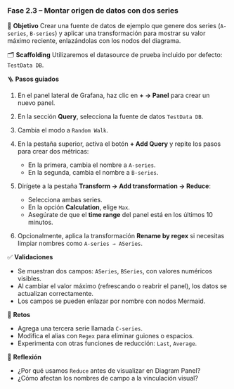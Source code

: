 
### Fase 2.3 – Montar origen de datos con dos series

🎯 **Objetivo**
Crear una fuente de datos de ejemplo que genere dos series (`A-series`, `B-series`) y aplicar una transformación para mostrar su valor máximo reciente, enlazándolas con los nodos del diagrama.

🗂️ **Scaffolding**
Utilizaremos el datasource de prueba incluido por defecto: `TestData DB`.

🪜 **Pasos guiados**

1. En el panel lateral de Grafana, haz clic en **+ → Panel** para crear un nuevo panel.

2. En la sección **Query**, selecciona la fuente de datos `TestData DB`.

3. Cambia el modo a `Random Walk`.

4. En la pestaña superior, activa el botón **+ Add Query** y repite los pasos para crear dos métricas:

   * En la primera, cambia el nombre a `A-series`.
   * En la segunda, cambia el nombre a `B-series`.

5. Dirígete a la pestaña **Transform → Add transformation → Reduce**:

   * Selecciona ambas series.
   * En la opción **Calculation**, elige `Max`.
   * Asegúrate de que el **time range** del panel está en los últimos 10 minutos.

6. Opcionalmente, aplica la transformación **Rename by regex** si necesitas limpiar nombres como `A-series → ASeries`.

✅ **Validaciones**

* Se muestran dos campos: `ASeries`, `BSeries`, con valores numéricos visibles.
* Al cambiar el valor máximo (refrescando o reabrir el panel), los datos se actualizan correctamente.
* Los campos se pueden enlazar por nombre con nodos Mermaid.

🎯 **Retos**

* Agrega una tercera serie llamada `C-series`.
* Modifica el alias con `Regex` para eliminar guiones o espacios.
* Experimenta con otras funciones de reducción: `Last`, `Average`.

💬 **Reflexión**

* ¿Por qué usamos `Reduce` antes de visualizar en Diagram Panel?
* ¿Cómo afectan los nombres de campo a la vinculación visual?
